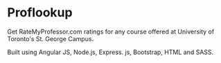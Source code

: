 # Proflookup

Get RateMyProfessor.com ratings for any course offered at University of Toronto's St. George Campus.

Built using Angular JS, Node.js, Express. js, Bootstrap, HTML and SASS. 
